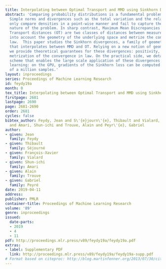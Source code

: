 ```yaml
---
title: Interpolating between Optimal Transport and MMD using Sinkhorn Divergences
abstract: 'Comparing probability distributions is a fundamental problem in data sciences.
  Simple norms and divergences such as the total variation and the relative entropy
  only compare densities in a point-wise manner and fail to capture the geometric
  nature of the problem. In sharp contrast, Maximum Mean Discrepancies (MMD) and Optimal
  Transport distances (OT) are two classes of distances between measures that take
  into account the geometry of the underlying space and metrize the convergence in
  law.  This paper studies the Sinkhorn divergences, a family of geometric divergences
  that interpolates between MMD and OT. Relying on a new notion of geometric entropy,
  we provide theoretical guarantees for these divergences: positivity, convexity and
  metrization of the convergence in law. On the practical side, we detail a numerical
  scheme that enables the large scale application of these divergences for machine
  learning: on the GPU, gradients of the Sinkhorn loss can be computed for batches
  of a million samples.'
layout: inproceedings
series: Proceedings of Machine Learning Research
id: feydy19a
month: 0
tex_title: Interpolating between Optimal Transport and MMD using Sinkhorn Divergences
firstpage: 2681
lastpage: 2690
page: 2681-2690
order: 2681
cycles: false
bibtex_author: Feydy, Jean and S\'{e}journ\'{e}, Thibault and Vialard, Fran\c{c}ois-Xavier
  and Amari, Shun-ichi and Trouve, Alain and Peyr\'{e}, Gabriel
author:
- given: Jean
  family: Feydy
- given: Thibault
  family: Séjourné
- given: François-Xavier
  family: Vialard
- given: Shun-ichi
  family: Amari
- given: Alain
  family: Trouve
- given: Gabriel
  family: Peyré
date: 2019-04-11
address: 
publisher: PMLR
container-title: Proceedings of Machine Learning Research
volume: '89'
genre: inproceedings
issued:
  date-parts:
  - 2019
  - 4
  - 11
pdf: http://proceedings.mlr.press/v89/feydy19a/feydy19a.pdf
extras:
- label: Supplementary PDF
  link: http://proceedings.mlr.press/v89/feydy19a/feydy19a-supp.pdf
# Format based on citeproc: http://blog.martinfenner.org/2013/07/30/citeproc-yaml-for-bibliographies/
---
```

